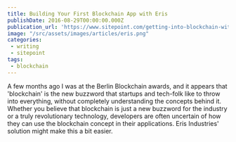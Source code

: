 ```yaml
---
title: Building Your First Blockchain App with Eris
publishDate: 2016-08-29T00:00:00.000Z
publication_url: 'https://www.sitepoint.com/getting-into-blockchain-with-eris/'
image: "/src/assets/images/articles/eris.png"
categories:
 - writing
 - sitepoint
tags:
 - blockchain
---
```


A few months ago I was at the Berlin Blockchain awards, and it appears that 'blockchain' is the new buzzword that startups and tech-folk like to throw into everything, without completely understanding the concepts behind it. Whether you believe that blockchain is just a new buzzword for the industry or a truly revolutionary technology, developers are often uncertain of how they can use the blockchain concept in their applications. Eris Industries' solution might make this a bit easier.
